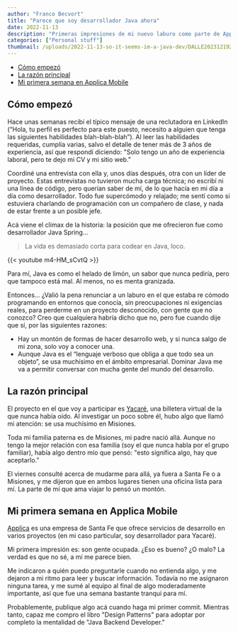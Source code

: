 ```yaml
---
author: "Franco Becvort"
title: "Parece que soy desarrollador Java ahora"
date: 2022-11-13
description: "Primeras impresiones de mi nuevo laburo como parte de Applica Mobile"
categories: ["Personal stuff"]
thumbnail: /uploads/2022-11-13-so-it-seems-im-a-java-dev/DALLE20231219201504.png
---
```


<!-- TOC -->
  * [Cómo empezó](#cómo-empezó)
  * [La razón principal](#la-razón-principal)
  * [Mi primera semana en Applica Mobile](#mi-primera-semana-en-applica-mobile)
<!-- TOC -->

## Cómo empezó

Hace unas semanas recibí el típico mensaje de una reclutadora en LinkedIn (“Hola, tu perfil es perfecto para este puesto, necesito a alguien que tenga las siguientes habilidades blah-blah-blah”). Al leer las habilidades requeridas, cumplía varias, salvo el detalle de tener más de 3 años de experiencia, así que respondí diciendo: "Solo tengo un año de experiencia laboral, pero te dejo mi CV y mi sitio web."

Coordiné una entrevista con ella y, unos días después, otra con un líder de proyecto. Estas entrevistas no tuvieron mucha carga técnica; no escribí ni una línea de código, pero querían saber de mí, de lo que hacía en mi día a día como desarrollador. Todo fue supercómodo y relajado; me sentí como si estuviera charlando de programación con un compañero de clase, y nada de estar frente a un posible jefe.

Acá viene el clímax de la historia: la posición que me ofrecieron fue como desarrollador Java Spring…

> La vida es demasiado corta para codear en Java, loco.

{{< youtube m4-HM_sCvtQ >}}

Para mí, Java es como el helado de limón, un sabor que nunca pediría, pero que tampoco está mal. Al menos, no es menta granizada.

Entonces… ¿Valió la pena renunciar a un laburo en el que estaba re cómodo programando en entornos que conocía, sin preocupaciones ni exigencias reales, para perderme en un proyecto desconocido, con gente que no conozco? Creo que cualquiera habría dicho que no, pero fue cuando dije que sí, por las siguientes razones:

- Hay un montón de formas de hacer desarrollo web, y si nunca salgo de mi zona, solo voy a conocer una.
- Aunque Java es el “lenguaje verboso que obliga a que todo sea un objeto”, se usa muchísimo en el ámbito empresarial. Dominar Java me va a permitir conversar con mucha gente del mundo del desarrollo.

## La razón principal

El proyecto en el que voy a participar es [Yacaré](https://yacare.com/), una billetera virtual de la que nunca había oído. Al investigar un poco sobre él, hubo algo que llamó mi atención: se usa muchísimo en Misiones.

Toda mi familia paterna es de Misiones, mi padre nació allá. Aunque no tengo la mejor relación con esa familia (soy el que nunca habla por el grupo familiar), había algo dentro mío que pensó: "esto significa algo, hay que aceptarlo."

El viernes consulté acerca de mudarme para allá, ya fuera a Santa Fe o a Misiones, y me dijeron que en ambos lugares tienen una oficina lista para mí. La parte de mí que ama viajar lo pensó un montón.

## Mi primera semana en Applica Mobile

[Applica](http://www.applica-mobile.com/?lang=en) es una empresa de Santa Fe que ofrece servicios de desarrollo en varios proyectos (en mi caso particular, soy desarrollador para Yacaré).

Mi primera impresión es: son gente ocupada. ¿Eso es bueno? ¿O malo? La verdad es que no sé, a mí me parece bien.

Me indicaron a quién puedo preguntarle cuando no entienda algo, y me dejaron a mi ritmo para leer y buscar información. Todavía no me asignaron ninguna tarea, y me sumé al equipo al final de algo moderadamente importante, así que fue una semana bastante tranqui para mí.

Probablemente, publique algo acá cuando haga mi primer commit. Mientras tanto, capaz me compro el libro "Design Patterns" para adoptar por completo la mentalidad de "Java Backend Developer."